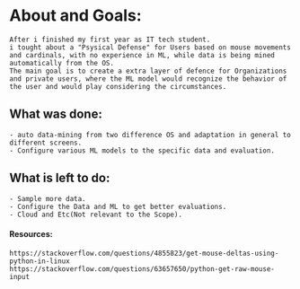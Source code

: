 # About and Goals: 
    After i finished my first year as IT tech student. 
    i tought about a "Psysical Defense" for Users based on mouse movements and cardinals, with no experience in ML, while data is being mined automatically from the OS.
    The main goal is to create a extra layer of defence for Organizations and private users, where the ML model would recognize the behavior of the user and would play considering the circumstances.
    
## What was done:
    - auto data-mining from two difference OS and adaptation in general to different screens.
    - Configure various ML models to the specific data and evaluation.
    
## What is left to do:
    - Sample more data.
    - Configure the Data and ML to get better evaluations.
    - Cloud and Etc(Not relevant to the Scope).
    
    
    
#### Resources:
    https://stackoverflow.com/questions/4855823/get-mouse-deltas-using-python-in-linux
    https://stackoverflow.com/questions/63657650/python-get-raw-mouse-input








